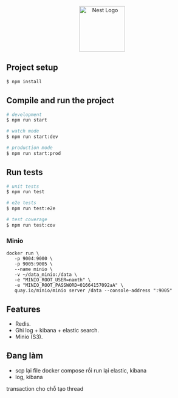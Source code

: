 <p align="center">
  <a href="http://nestjs.com/" target="blank"><img src="https://nestjs.com/img/logo-small.svg" width="120" alt="Nest Logo" /></a>
</p>

[circleci-image]: https://img.shields.io/circleci/build/github/nestjs/nest/master?token=abc123def456
[circleci-url]: https://circleci.com/gh/nestjs/nest

## Project setup

```bash
$ npm install
```

## Compile and run the project

```bash
# development
$ npm run start

# watch mode
$ npm run start:dev

# production mode
$ npm run start:prod
```

## Run tests

```bash
# unit tests
$ npm run test

# e2e tests
$ npm run test:e2e

# test coverage
$ npm run test:cov
```

### Minio

```
docker run \
   -p 9004:9000 \
   -p 9005:9005 \
   --name minio \
   -v ~/data_minio:/data \
   -e "MINIO_ROOT_USER=namth" \
   -e "MINIO_ROOT_PASSWORD=01664157092aA" \
   quay.io/minio/minio server /data --console-address ":9005"
```

## Features

- Redis.
- Ghi log + kibana + elastic search.
- Minio (S3).

## Đang làm
- scp lại file docker compose rồi run lại elastic, kibana
- log, kibana


transaction cho chỗ tạo thread